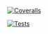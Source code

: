 [![Coveralls](https://github.com/ALBAAPEREZ/dsi-alba-perez-rodriguez-practica7/actions/workflows/coveralls.yml/badge.svg)](https://github.com/ALBAAPEREZ/dsi-alba-perez-rodriguez-practica7/actions/workflows/coveralls.yml)

[![Tests](https://github.com/ALBAAPEREZ/dsi-alba-perez-rodriguez-practica7/actions/workflows/node.js.yml/badge.svg)](https://github.com/ALBAAPEREZ/dsi-alba-perez-rodriguez-practica7/actions/workflows/node.js.yml)